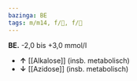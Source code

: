 ```yaml
---
bazinga: BE
tags: m/m14, f/🥼, f/🍺
---
```

**BE.** -2,0 bis +3,0 mmol/l
- **↑** [[Alkalose]] (insb. metabolisch)
- **↓** [[Azidose]] (insb. metabolisch)